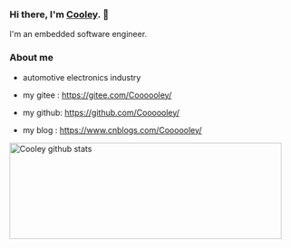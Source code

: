 ### Hi there, I'm [Cooley](https://www.cnblogs.com/cooley/). 👋

I'm an embedded software engineer.

<!--
**Coooooley/Coooooley** is a ✨ _special_ ✨ repository because its `README.md` (this file) appears on your GitHub profile.

Here are some ideas to get you started:

- 🔭 I’m currently working on ...
- 🌱 I’m currently learning ...
- 👯 I’m looking to collaborate on ...
- 🤔 I’m looking for help with ...
- 💬 Ask me about ...
- 📫 How to reach me: ...
- 😄 Pronouns: ...
- ⚡ Fun fact: ...
-->

### About me

- automotive electronics industry

- my gitee : https://gitee.com/Coooooley/
- my github: https://github.com/Coooooley/
- my blog  : https://www.cnblogs.com/Coooooley/


<a href="https://github.com/anuraghazra/github-readme-stats">
  <img align="center" src="https://github-readme-stats.vercel.app/api?username=Coooooley&hide=prs&count_private=true&show_icons=true&theme=material-palenight" alt="Cooley github stats" width="480" height="170" />
</a>

